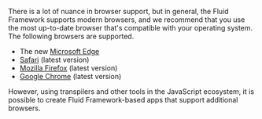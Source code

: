 There is a lot of nuance in browser support, but in general, the Fluid Framework supports modern browsers, and we recommend
that you use the most up-to-date browser that's compatible with your operating system. The following browsers are
supported.

* The new [Microsoft Edge](https://www.microsoft.com/edge)
* [Safari](https://www.apple.com/safari) (latest version)
* [Mozilla Firefox](https://www.mozilla.org/firefox) (latest version)
* [Google Chrome](https://www.google.com/chrome/browser/index.html) (latest version)

However, using transpilers and other tools in the JavaScript ecosystem, it is possible to create Fluid Framework-based
apps that support additional browsers.
